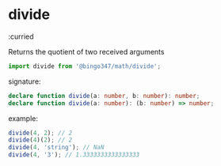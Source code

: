 # divide

:curried

Returns the quotient of two received arguments

```javascript
import divide from '@bingo347/math/divide';
```

signature:

```typescript
declare function divide(a: number, b: number): number;
declare function divide(a: number): (b: number) => number;
```

example:

```javascript
divide(4, 2); // 2
divide(4)(2); // 2
divide(4, 'string'); // NaN
divide(4, '3'); // 1.3333333333333333
```
